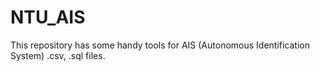 # NTU_AIS
This repository has some handy tools for AIS (Autonomous Identification System) .csv, .sql files. 
